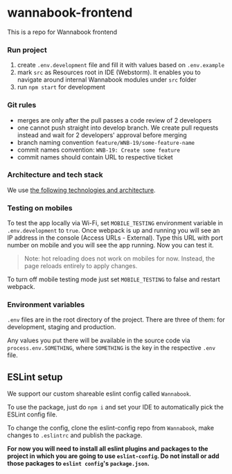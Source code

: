 # wannabook-frontend

This is a repo for Wannabook frontend

### Run project
1. create `.env.development` file and fill it with values based on `.env.example`
2. mark `src` as Resources root in IDE (Webstorm). It enables you to navigate around internal Wannabook modules under `src` folder
3. run `npm start` for development

### Git rules
* merges are only after the pull passes a code review of 2 developers
* one cannot push straight into develop branch. We create pull requests instead and wait for 2 developers' approval before merging
* branch naming convention `feature/WNB-19/some-feature-name`
* commit names convention: `WNB-19: Create some feature`
* commit names should contain URL to respective ticket 

### Architecture and tech stack

We use [the following technologies and architecture](https://docs.google.com/document/d/1bBVGc3HTySaMOgyjPUMZxbyz2gxKqtI6KeDokjYyR_Y/edit#).

### Testing on mobiles
To test the app locally via Wi-Fi, set `MOBILE_TESTING` environment variable in `.env.development` to `true`. Once webpack is up and running you will see an IP address in the console (Access URLs - External). Type this URL with port number on mobile and you will see the app running. Now you can test it. 

> Note: hot reloading does not work on mobiles for now. Instead, the page reloads entirely to apply changes.

To turn off mobile testing mode just set `MOBILE_TESTING` to false and restart webpack.

### Environment variables
`.env` files are in the root directory of the project. There are three of them: for development, staging and production. 

Any values you put there will be available in the source code via `process.env.SOMETHING`, where `SOMETHING` is the key in the respective `.env` file.

## ESLint setup
We support our custom shareable eslint config called `Wannabook`. 

To use the package, just do `npm i` and set your IDE to automatically pick the ESLint config file. 

To change the config, clone the eslint-config repo from `Wannabook`, make changes to `.eslintrc` and publish the package. 

**For now you will need to install all eslint plugins and packages to the project in which you are going to use `eslint-config`. Do not install or add those packages to `eslint config`'s `package.json`.**

  
